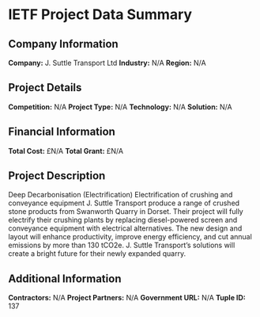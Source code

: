 
# IETF Project Data Summary

## Company Information
**Company:** J. Suttle Transport Ltd
**Industry:** N/A
**Region:** N/A

## Project Details
**Competition:** N/A
**Project Type:** N/A
**Technology:** N/A
**Solution:** N/A

## Financial Information
**Total Cost:** £N/A
**Total Grant:** £N/A

## Project Description
Deep Decarbonisation (Electrification) Electrification of crushing and conveyance equipment J. Suttle Transport produce a range of crushed stone products from Swanworth Quarry in Dorset. Their project will fully electrify their crushing plants by replacing diesel-powered screen and conveyance equipment with electrical alternatives. The new design and layout will enhance productivity, improve energy efficiency, and cut annual emissions by more than 130 tCO2e. J. Suttle Transport’s solutions will create a bright future for their newly expanded quarry.

## Additional Information
**Contractors:** N/A
**Project Partners:** N/A
**Government URL:** N/A
**Tuple ID:** 137
